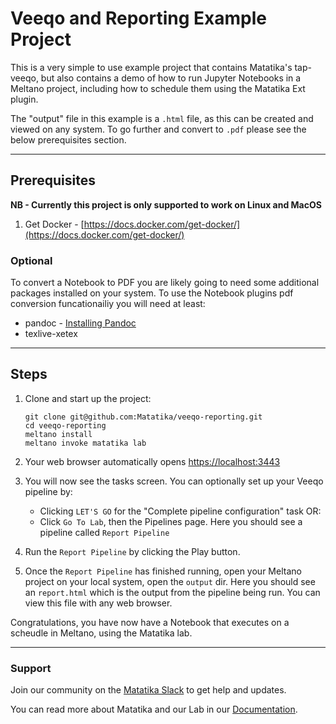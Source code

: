 # Veeqo and Reporting Example Project

This is a very simple to use example project that contains Matatika's tap-veeqo, but also contains a demo of how to run Jupyter Notebooks in a Meltano project, including how to schedule them using the Matatika Ext plugin.

The "output" file in this example is a `.html` file, as this can be created and viewed on any system. To go further and convert to `.pdf` please see the below prerequisites section.

---

## Prerequisites

**NB - Currently this project is only supported to work on Linux and MacOS**

1. Get Docker - [https://docs.docker.com/get-docker/](https://docs.docker.com/get-docker/)

### Optional

To convert a Notebook to PDF you are likely going to need some additional packages installed on your system. To use the Notebook plugins pdf conversion funcationailiy you will need at least:
- pandoc - [Installing Pandoc](https://pandoc.org/installing.html)
- texlive-xetex

---

## Steps

1. Clone and start up the project:
   ```terminal
   git clone git@github.com:Matatika/veeqo-reporting.git
   cd veeqo-reporting
   meltano install
   meltano invoke matatika lab
   ```

1. Your web browser automatically opens [https://localhost:3443](https://localhost:3443)

1. You will now see the tasks screen. You can optionally set up your Veeqo pipeline by:
   - Clicking `LET'S GO` for the "Complete pipeline configuration" task OR:
   - Click `Go To Lab`, then the Pipelines page. Here you should see a pipeline called `Report Pipeline`

1. Run the `Report Pipeline` by clicking the Play button.

1. Once the `Report Pipeline` has finished running, open your Meltano project on your local system, open the `output` dir. Here you should see an `report.html` which is the output from the pipeline being run. You can view this file with any web browser.

Congratulations, you have now have a Notebook that executes on a scheudle in Meltano, using the Matatika lab.

---

### Support

Join our community on the [Matatika Slack](https://join.slack.com/t/matatika/shared_invite/zt-19n1bfokx-F31DNitTpSxWCFO2aFlgxg) to get help and updates.

You can read more about Matatika and our Lab in our [Documentation](https://www.matatika.com/docs/).

